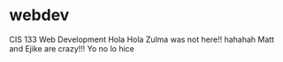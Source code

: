 # webdev
CIS 133 Web Development
Hola Hola Zulma was not here!! hahahah
Matt and Ejike are crazy!!!
Yo no lo hice
